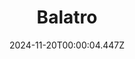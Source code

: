 ---
title: "Balatro"
id: 2379780
date: 2024-11-20T00:00:04.447Z
link: games/steam/recent/balatro
image: http://media.steampowered.com/steamcommunity/public/images/apps/2379780/b6018068070ab0e23561694c11f7950dd6f4c752.jpg
playtime_2weeks: 691
playtime_forever: 2255
playtime_windows_forever: 0
playtime_mac_forever: 0
playtime_linux_forever: 2255
playtime_deck_forever: 2255
---